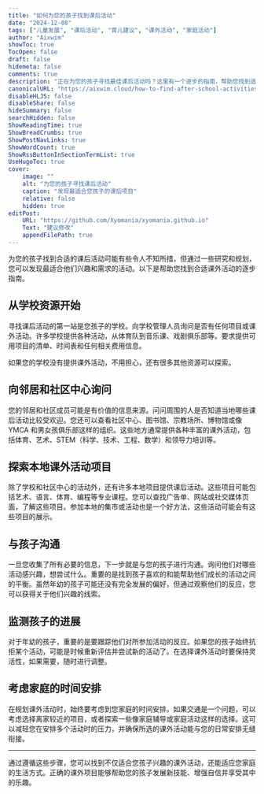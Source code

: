 ```yaml
---
title: "如何为您的孩子找到课后活动"
date: "2024-12-08"
tags: ["儿童发展", "课后活动", "育儿建议", "课外活动", "家庭活动"]
author: "Aixwim"
showToc: true
TocOpen: false
draft: false
hidemeta: false
comments: true
description: "正在为您的孩子寻找最佳课后活动吗？这里有一个逐步的指南，帮助您找到适合他们兴趣和您时间安排的课外项目。"
canonicalURL: "https://aixwim.cloud/how-to-find-after-school-activities"
disableHLJS: false
disableShare: false
hideSummary: false
searchHidden: false
ShowReadingTime: true
ShowBreadCrumbs: true
ShowPostNavLinks: true
ShowWordCount: true
ShowRssButtonInSectionTermList: true
UseHugoToc: true
cover:
    image: ""
    alt: "为您的孩子寻找课后活动"
    caption: "发现最适合您孩子的课后项目"
    relative: false
    hidden: true
editPost:
    URL: "https://github.com/Xyomania/xyomania.github.io"
    Text: "建议修改"
    appendFilePath: true
---
```


为您的孩子找到合适的课后活动可能有些令人不知所措，但通过一些研究和规划，您可以发现最适合他们兴趣和需求的活动。以下是帮助您找到合适课外活动的逐步指南。

<!--more-->

## 从学校资源开始

寻找课后活动的第一站是您孩子的学校。向学校管理人员询问是否有任何项目或课外活动。许多学校提供各种活动，从体育队到音乐课、戏剧俱乐部等。要求提供可用项目的清单、时间表和任何相关费用信息。

如果您的学校没有提供课外活动，不用担心，还有很多其他资源可以探索。

## 向邻居和社区中心询问

您的邻居和社区成员可能是有价值的信息来源。问问周围的人是否知道当地哪些课后活动比较受欢迎。您还可以查看社区中心、图书馆、宗教场所、博物馆或像 YMCA 和男女孩俱乐部这样的组织。这些地方通常提供各种丰富的课外活动，包括体育、艺术、STEM（科学、技术、工程、数学）和领导力培训等。

## 探索本地课外活动项目

除了学校和社区中心的活动外，还有许多本地项目提供课后活动。这些项目可能包括艺术、语言、体育、编程等专业课程。您可以查找广告单、网站或社交媒体页面，了解这些项目。参加本地的集市或活动也是一个好方法，这些活动可能会有这些项目的展示。

## 与孩子沟通

一旦您收集了所有必要的信息，下一步就是与您的孩子进行沟通。询问他们对哪些活动感兴趣，想尝试什么。重要的是找到孩子喜欢的和能帮助他们成长的活动之间的平衡。虽然年幼的孩子可能还没有完全发展的偏好，但通过观察他们的反应，您可以获得关于他们兴趣的线索。

## 监测孩子的进展

对于年幼的孩子，重要的是要跟踪他们对所参加活动的反应。如果您的孩子始终抗拒某个活动，可能是时候重新评估并尝试新的活动了。在选择课外活动时要保持灵活性，如果需要，随时进行调整。

## 考虑家庭的时间安排

在规划课外活动时，始终要考虑到您家庭的时间安排。如果交通是一个问题，可以考虑选择离家较近的项目，或者探索一些像家庭辅导或家庭活动这样的选择。这可以减轻您在安排多个活动时的压力，并确保所选的课外活动能与您的日常安排无缝衔接。

---

通过遵循这些步骤，您可以找到不仅适合您孩子兴趣的课外活动，还能适应您家庭的生活方式。正确的课外项目能够帮助您的孩子发展新技能、增强自信并享受其中的乐趣。
